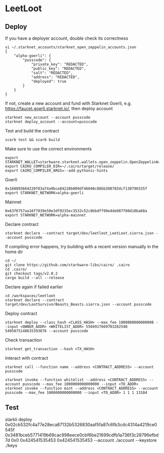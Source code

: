 # LeetLoot

## Deploy

If you have a deployer account, double check its correctness
```
vi ~/.starknet_accounts/starknet_open_zeppelin_accounts.json
{
    "alpha-goerli": {
        "pusscode": {
            "private_key": "REDACTED",
            "public_key": "REDACTED",
            "salt": "REDACTED",
            "address": "REDACTED",
            "deployed": true
        }
    }
}
```

If not, create a new account and fund with Starknet Goerli, e.g. https://faucet.goerli.starknet.io/, then deploy account
```
starknet new_account --account pusscode
starknet deploy_account --account=pusscode
```

Test and build the contract
```
scarb test && scarb build
```

Make sure to use the correct environments
```
export STARKNET_WALLET=starkware.starknet.wallets.open_zeppelin.OpenZeppelinAccount
export CAIRO_COMPILER_DIR=~/.cairo/target/release/
export CAIRO_COMPILER_ARGS=--add-pythonic-hints
```

Goerli
```
0x168893664220f03a74a9bce84228b009df46040c08bb308783dcf130790335f
export STARKNET_NETWORK=alpha-goerli
```

Mainnet
```
0x63f6757aa16f7039e50e3df9235ec3532c52c8bbdff99e4de087f80d10ba68a
export STARKNET_NETWORK=alpha-mainnet
```

Declare contract
```
starknet declare --contract target/dev/leetloot_LeetLoot.sierra.json --account pusscode
```

If compiling error happens, try building with a recent version manually in the home dir
```
cd ~/
git clone https://github.com/starkware-libs/cairo/ .cairo
cd .cairo/
git checkout tags/v2.0.2
cargo build --all --release
```

Declare again if failed earlier
```
cd /workspaces/leetloot
starknet declare --contract target/dev/LootSurvivorBeasts_Beasts.sierra.json --account pusscode
```

Deploy contract
```
starknet deploy --class_hash <CLASS_HASH> --max_fee 1000000000000000 --input <OWNER_ADDR> <WHITELIST_ADDR> 5504917669703282548 5495875148635393876 --account pusscode
```

Check transaction
```
starknet get_transaction --hash <TX_HASH>
```

Interact with contract
```
starknet call --function name --address <CONTRACT_ADDRESS> --account pusscode

starknet invoke --function whitelist --address <CONTRACT_ADDRESS> --account pusscode --max_fee 1000000000000000 --input <TO_ADDR>
starknet invoke --function mint --address <CONTRACT_ADDRESS> --account pusscode --max_fee 1000000000000000 --input <TO_ADDR> 1 1 1 13104
```



## Test

starkli deploy 0x02cb532fc4a77e28eca87132b5326830aaf5fa87c6fb3cdc4314a4219ce0545f 0x3481bceb5771419b69cac998eece0cbf6be21699cdfb1a736f3c28796efbd7d 0x0 0x424541535453 0x424541535453 --account ./account --keystore ./keys